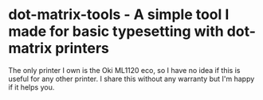 # dot-matrix-tools - A simple tool I made for basic typesetting with dot-matrix printers

The only printer I own is the Oki ML1120 eco, so I have no idea if this is useful for any other printer. I share this without any warranty but I'm happy if it helps you.
